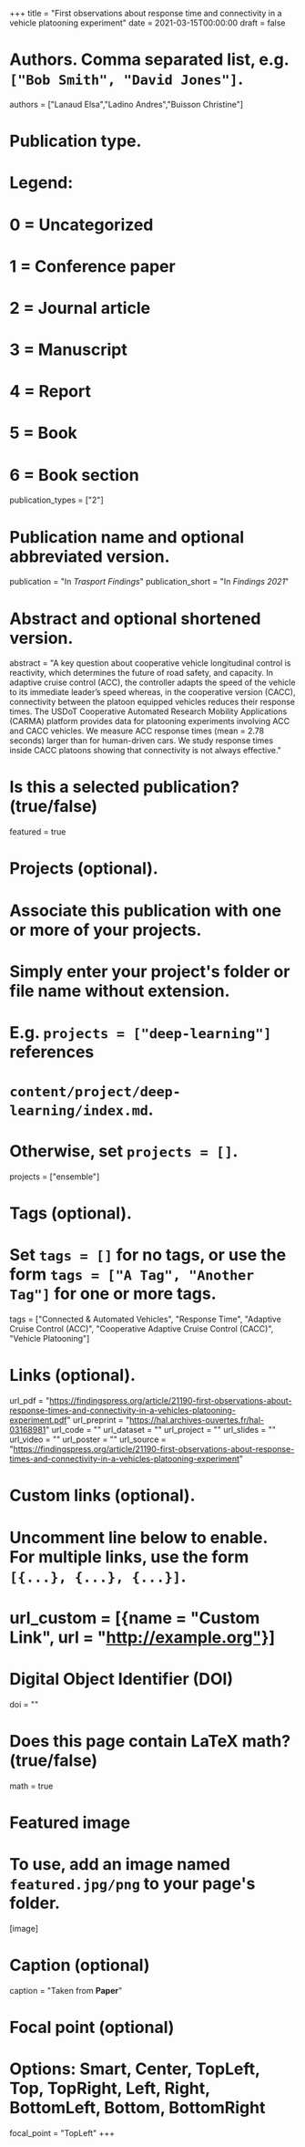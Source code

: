 +++
title = "First observations about response time and connectivity in a vehicle platooning experiment"
date = 2021-03-15T00:00:00
draft = false

# Authors. Comma separated list, e.g. `["Bob Smith", "David Jones"]`.
authors = ["Lanaud Elsa","Ladino Andres","Buisson Christine"]

# Publication type.
# Legend:
# 0 = Uncategorized
# 1 = Conference paper
# 2 = Journal article
# 3 = Manuscript
# 4 = Report
# 5 = Book
# 6 = Book section
publication_types = ["2"]

# Publication name and optional abbreviated version.
publication = "In *Trasport Findings*"
publication_short = "In *Findings 2021*"

# Abstract and optional shortened version.
abstract = "A key question about cooperative vehicle longitudinal control is reactivity, which determines the future of road safety, and capacity. In adaptive cruise control (ACC), the controller adapts the speed of the vehicle to its immediate leader’s speed whereas, in the cooperative version (CACC), connectivity between the platoon equipped vehicles reduces their response times. The USDoT Cooperative Automated Research Mobility Applications (CARMA) platform provides data for platooning experiments involving ACC and CACC vehicles. We measure ACC response times (mean = 2.78 seconds) larger than for human-driven cars. We study response times inside CACC platoons showing that connectivity is not always effective."

# Is this a selected publication? (true/false)
featured = true

# Projects (optional).
#   Associate this publication with one or more of your projects.
#   Simply enter your project's folder or file name without extension.
#   E.g. `projects = ["deep-learning"]` references 
#   `content/project/deep-learning/index.md`.
#   Otherwise, set `projects = []`.
projects = ["ensemble"]

# Tags (optional).
#   Set `tags = []` for no tags, or use the form `tags = ["A Tag", "Another Tag"]` for one or more tags.
tags =  ["Connected & Automated Vehicles", "Response Time", "Adaptive Cruise Control (ACC)", "Cooperative Adaptive Cruise Control (CACC)", "Vehicle Platooning"]

# Links (optional).
url_pdf = "https://findingspress.org/article/21190-first-observations-about-response-times-and-connectivity-in-a-vehicles-platooning-experiment.pdf"
url_preprint = "https://hal.archives-ouvertes.fr/hal-03168981"
url_code = ""
url_dataset = ""
url_project = ""
url_slides = ""
url_video = ""
url_poster = ""
url_source = "https://findingspress.org/article/21190-first-observations-about-response-times-and-connectivity-in-a-vehicles-platooning-experiment"

# Custom links (optional).
#   Uncomment line below to enable. For multiple links, use the form `[{...}, {...}, {...}]`.
# url_custom = [{name = "Custom Link", url = "http://example.org"}]

# Digital Object Identifier (DOI)
doi = ""

# Does this page contain LaTeX math? (true/false)
math = true

# Featured image
# To use, add an image named `featured.jpg/png` to your page's folder. 
[image]
  # Caption (optional)
  caption = "Taken from **Paper**"

  # Focal point (optional)
  # Options: Smart, Center, TopLeft, Top, TopRight, Left, Right, BottomLeft, Bottom, BottomRight
  focal_point = "TopLeft"
+++
